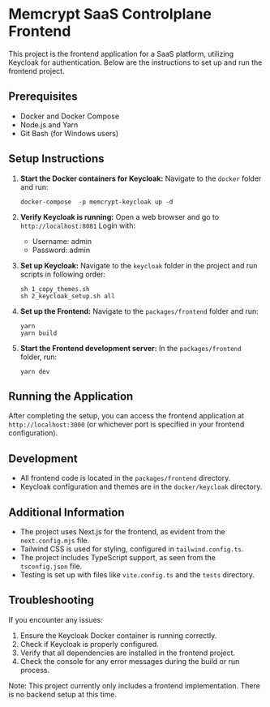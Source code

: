 # Memcrypt SaaS Controlplane Frontend

This project is the frontend application for a SaaS platform, utilizing Keycloak for authentication. Below are the instructions to set up and run the frontend project.

## Prerequisites

- Docker and Docker Compose
- Node.js and Yarn
- Git Bash (for Windows users)

## Setup Instructions

1. **Start the Docker containers for Keycloak:**
   Navigate to the `docker` folder and run:

   ```
   docker-compose  -p memcrypt-keycloak up -d
   ```

2. **Verify Keycloak is running:**
   Open a web browser and go to `http://localhost:8081`
   Login with:

   - Username: admin
   - Password: admin

3. **Set up Keycloak:**
   Navigate to the `keycloak` folder in the project and run scripts in following order:

   ```
   sh 1_copy_themes.sh
   sh 2_keycloak_setup.sh all
   ```

4. **Set up the Frontend:**
   Navigate to the `packages/frontend` folder and run:

   ```
   yarn
   yarn build
   ```

5. **Start the Frontend development server:**
   In the `packages/frontend` folder, run:
   ```
   yarn dev
   ```

## Running the Application

After completing the setup, you can access the frontend application at `http://localhost:3000` (or whichever port is specified in your frontend configuration).

## Development

- All frontend code is located in the `packages/frontend` directory.
- Keycloak configuration and themes are in the `docker/keycloak` directory.

## Additional Information

- The project uses Next.js for the frontend, as evident from the `next.config.mjs` file.
- Tailwind CSS is used for styling, configured in `tailwind.config.ts`.
- The project includes TypeScript support, as seen from the `tsconfig.json` file.
- Testing is set up with files like `vite.config.ts` and the `tests` directory.

## Troubleshooting

If you encounter any issues:

1. Ensure the Keycloak Docker container is running correctly.
2. Check if Keycloak is properly configured.
3. Verify that all dependencies are installed in the frontend project.
4. Check the console for any error messages during the build or run process.

Note: This project currently only includes a frontend implementation. There is no backend setup at this time.
